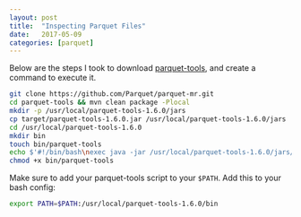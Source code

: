 ```yaml
---
layout: post
title:  "Inspecting Parquet Files"
date:   2017-05-09
categories: [parquet]
---
```


Below are the steps I took to download [parquet-tools](https://github.com/Parquet/parquet-mr/tree/master/parquet-tools), and create a command to execute it.

```bash
git clone https://github.com/Parquet/parquet-mr.git
cd parquet-tools && mvn clean package -Plocal
mkdir -p /usr/local/parquet-tools-1.6.0/jars
cp target/parquet-tools-1.6.0.jar /usr/local/parquet-tools-1.6.0/jars
cd /usr/local/parquet-tools-1.6.0
mkdir bin
touch bin/parquet-tools
echo $'#!/bin/bash\nexec java -jar /usr/local/parquet-tools-1.6.0/jars/parquet-tools-1.6.0.jar "$@"' > /usr/local/parquet-tools-1.6.0/bin/parquet-tools
chmod +x bin/parquet-tools
```

Make sure to add your parquet-tools script to your `$PATH`. Add this to your bash config:

```bash
export PATH=$PATH:/usr/local/parquet-tools-1.6.0/bin
```
